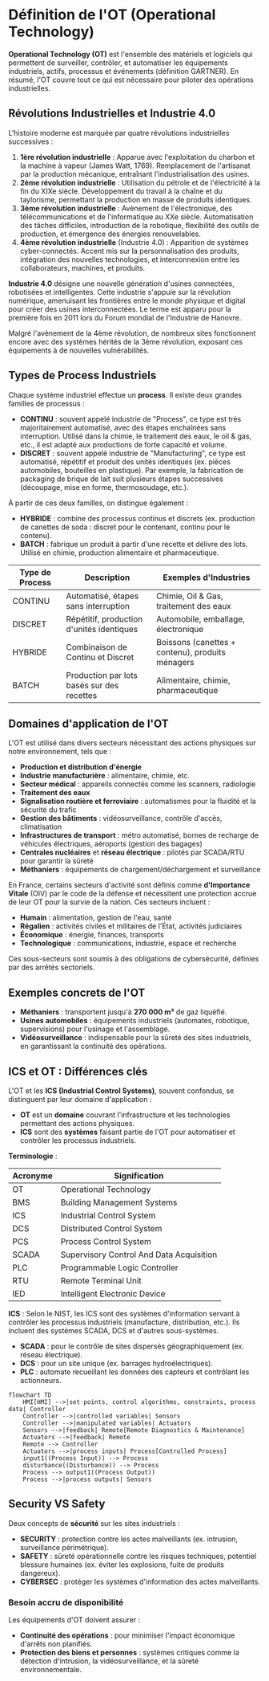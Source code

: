 # Définition de l'OT (Operational Technology)

**Operational Technology (OT)** est l'ensemble des matériels et logiciels qui permettent de surveiller, contrôler, et automatiser les équipements industriels, actifs, processus et événements (définition GARTNER). En résumé, l'OT couvre tout ce qui est nécessaire pour piloter des opérations industrielles.

## Révolutions Industrielles et Industrie 4.0

L'histoire moderne est marquée par quatre révolutions industrielles successives :

1. **1ère révolution industrielle** : Apparue avec l'exploitation du charbon et la machine à vapeur (James Watt, 1769). Remplacement de l'artisanat par la production mécanique, entraînant l'industrialisation des usines.
2. **2ème révolution industrielle** : Utilisation du pétrole et de l'électricité à la fin du XIXe siècle. Développement du travail à la chaîne et du taylorisme, permettant la production en masse de produits identiques.
3. **3ème révolution industrielle** : Avènement de l'électronique, des télécommunications et de l'informatique au XXe siècle. Automatisation des tâches difficiles, introduction de la robotique, flexibilité des outils de production, et émergence des énergies renouvelables.
4. **4ème révolution industrielle** (Industrie 4.0) : Apparition de systèmes cyber-connectés. Accent mis sur la personnalisation des produits, intégration des nouvelles technologies, et interconnexion entre les collaborateurs, machines, et produits.

**Industrie 4.0** désigne une nouvelle génération d'usines connectées, robotisées et intelligentes. Cette industrie s'appuie sur la révolution numérique, amenuisant les frontières entre le monde physique et digital pour créer des usines interconnectées. Le terme est apparu pour la première fois en 2011 lors du Forum mondial de l'Industrie de Hanovre.

Malgré l'avènement de la 4ème révolution, de nombreux sites fonctionnent encore avec des systèmes hérités de la 3ème révolution, exposant ces équipements à de nouvelles vulnérabilités.

## Types de Process Industriels

Chaque système industriel effectue un **process**. Il existe deux grandes familles de processus :

- **CONTINU** : souvent appelé industrie de "Process", ce type est très majoritairement automatisé, avec des étapes enchaînées sans interruption. Utilisé dans la chimie, le traitement des eaux, le oil & gas, etc., il est adapté aux productions de forte capacité et volume.
- **DISCRET** : souvent appelé industrie de "Manufacturing", ce type est automatisé, répétitif et produit des unités identiques (ex. pièces automobiles, bouteilles en plastique). Par exemple, la fabrication de packaging de brique de lait suit plusieurs étapes successives (découpage, mise en forme, thermosoudage, etc.).

À partir de ces deux familles, on distingue également :

- **HYBRIDE** : combine des processus continus et discrets (ex. production de canettes de soda : discret pour le contenant, continu pour le contenu).
- **BATCH** : fabrique un produit à partir d'une recette et délivre des lots. Utilisé en chimie, production alimentaire et pharmaceutique.

| Type de Process | Description                                         | Exemples d'Industries                          |
|-----------------|-----------------------------------------------------|-----------------------------------------------|
| CONTINU         | Automatisé, étapes sans interruption                | Chimie, Oil & Gas, traitement des eaux        |
| DISCRET         | Répétitif, production d'unités identiques           | Automobile, emballage, électronique           |
| HYBRIDE         | Combinaison de Continu et Discret                   | Boissons (canettes + contenu), produits ménagers |
| BATCH           | Production par lots basés sur des recettes          | Alimentaire, chimie, pharmaceutique           |

## Domaines d'application de l'OT

L'OT est utilisé dans divers secteurs nécessitant des actions physiques sur notre environnement, tels que :

- **Production et distribution d'énergie**
- **Industrie manufacturière** : alimentaire, chimie, etc.
- **Secteur médical** : appareils connectés comme les scanners, radiologie
- **Traitement des eaux**
- **Signalisation routière et ferroviaire** : automatismes pour la fluidité et la sécurité du trafic
- **Gestion des bâtiments** : vidéosurveillance, contrôle d'accès, climatisation
- **Infrastructures de transport** : métro automatisé, bornes de recharge de véhicules électriques, aéroports (gestion des bagages)
- **Centrales nucléaires** et **réseau électrique** : pilotés par SCADA/RTU pour garantir la sûreté
- **Méthaniers** : équipements de chargement/déchargement et surveillance

En France, certains secteurs d'activité sont définis comme **d'Importance Vitale** (OIV) par le code de la défense et nécessitent une protection accrue de leur OT pour la survie de la nation. Ces secteurs incluent :

- **Humain** : alimentation, gestion de l'eau, santé
- **Régalien** : activités civiles et militaires de l'État, activités judiciaires
- **Économique** : énergie, finances, transports
- **Technologique** : communications, industrie, espace et recherche

Ces sous-secteurs sont soumis à des obligations de cybersécurité, définies par des arrêtés sectoriels.

## Exemples concrets de l'OT

- **Méthaniers** : transportent jusqu'à **270 000 m³** de gaz liquéfié.
- **Usines automobiles** : équipements industriels (automates, robotique, supervisions) pour l'usinage et l'assemblage.
- **Vidéosurveillance** : indispensable pour la sûreté des sites industriels, en garantissant la continuité des opérations.

## ICS et OT : Différences clés

L'OT et les **ICS (Industrial Control Systems)**, souvent confondus, se distinguent par leur domaine d'application :

- **OT** est un **domaine** couvrant l'infrastructure et les technologies permettant des actions physiques.
- **ICS** sont des **systèmes** faisant partie de l'OT pour automatiser et contrôler les processus industriels.

**Terminologie** :

| Acronyme | Signification                                |
|----------|----------------------------------------------|
| OT       | Operational Technology                       |
| BMS      | Building Management Systems                  |
| ICS      | Industrial Control System                    |
| DCS      | Distributed Control System                   |
| PCS      | Process Control System                       |
| SCADA    | Supervisory Control And Data Acquisition     |
| PLC      | Programmable Logic Controller                |
| RTU      | Remote Terminal Unit                         |
| IED      | Intelligent Electronic Device                |

**ICS** : Selon le NIST, les ICS sont des systèmes d'information servant à contrôler les processus industriels (manufacture, distribution, etc.). Ils incluent des systèmes SCADA, DCS et d'autres sous-systèmes.

- **SCADA** : pour le contrôle de sites dispersés géographiquement (ex. réseau électrique).
- **DCS** : pour un site unique (ex. barrages hydroélectriques).
- **PLC** : automate recueillant les données des capteurs et contrôlant les actionneurs.

```mermaid
flowchart TD
    HMI[HMI] -->|set points, control algorithms, constraints, process data| Controller
    Controller -->|controlled variables| Sensors
    Controller -->|manipulated variables| Actuators
    Sensors -->|feedback| Remote[Remote Diagnostics & Maintenance]
    Actuators -->|feedback| Remote
    Remote --> Controller
    Actuators -->|process inputs| Process[Controlled Process]
    input1((Process Input)) --> Process
    disturbance((Disturbance)) --> Process
    Process --> output1((Process Output))
    Process -->|process outputs| Sensors

```

## Security VS Safety

Deux concepts de **sécurité** sur les sites industriels :

- **SECURITY** : protection contre les actes malveillants (ex. intrusion, surveillance périmétrique).
- **SAFETY** : sûreté opérationnelle contre les risques techniques, potentiel blessure humaines (ex. éviter les explosions, fuite de produits dangereux).
- **CYBERSEC** : protéger les systèmes d'information des actes malveillants.

### Besoin accru de **disponibilité**

Les équipements d'OT doivent assurer :

- **Continuité des opérations** : pour minimiser l'impact économique d'arrêts non planifiés.
- **Protection des biens et personnes** : systèmes critiques comme la détection d'intrusion, la vidéosurveillance, et la sûreté environnementale.
